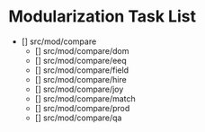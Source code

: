 # Modularization Task List
- [] src/mod/compare
    - [] src/mod/compare/dom
    - [] src/mod/compare/eeq
    - [] src/mod/compare/field
    - [] src/mod/compare/hire
    - [] src/mod/compare/joy
    - [] src/mod/compare/match
    - [] src/mod/compare/prod
    - [] src/mod/compare/qa